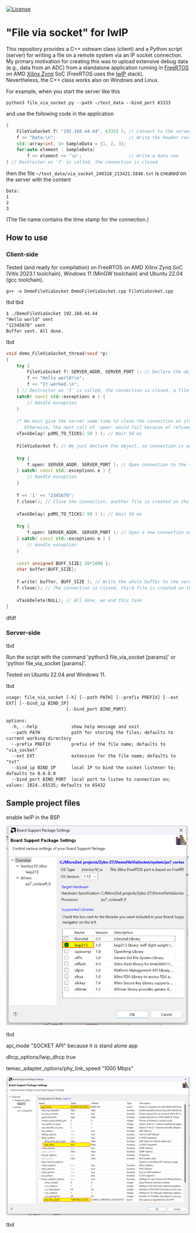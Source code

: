 [![License](https://img.shields.io/badge/License-BSD_2--Clause-orange.svg)](https://opensource.org/licenses/BSD-2-Clause)
# "File via socket" for lwIP
This repository provides a C++ ostream class (client) and a Python script (server) for writing a file on a remote system via an IP socket connection.  
My primary motivation for creating this was to upload extensive debug data (e.g., data from an ADC) from a standalone application running in [FreeRTOS](https://xilinx-wiki.atlassian.net/wiki/spaces/A/pages/18842141/FreeRTOS) on AMD [Xilinx Zynq](https://www.xilinx.com/products/silicon-devices/soc/zynq-7000.html) SoC (FreeRTOS uses the [lwIP](https://savannah.nongnu.org/projects/lwip/) stack).  
Nevertheless, the C++ class works also on Windows and Linux.

For example, when you start the server like this

```
python3 file_via_socket.py --path ~/test_data --bind_port 63333
```

and use the following code in the application

```c++
{
    FileViaSocket f( "192.168.44.44", 63333 ); // Connect to the server
    f << "Data:\n";                            // Write the header row
    std::array<int, 3> SampleData = {1, 2, 3};
    for(auto element : SampleData)
        f << element << '\n';                  // Write a data row
} // Destructor on 'f' is called, the connection is closed
```

then the file `~/test_data/via_socket_240318_213421.5840.txt` is created on the server with the content

```
Data:
1
2
3
```

(The file name contains the time stamp for the connection.)

## How to use

### Client-side

Tested (and ready for compilation) on FreeRTOS on AMD Xilinx Zynq SoC (Vitis 2023.1 toolchain),
Windows 11 (MinGW toolchain) and Ubuntu 22.04 (gcc toolchain).

```
g++ -o DemoFileViaSocket DemoFileViaSocket.cpp FileViaSocket.cpp
```

tbd tbd

```
$ ./DemoFileViaSocket 192.168.44.44
"Hello world" sent
"12345678" sent
Buffer sent. All done.
```

tbd

```c++
void demo_FileViaSocket_thread(void *p)
{
    try {
        FileViaSocket f( SERVER_ADDR, SERVER_PORT ); // Declare the object and open the connection
        f << "Hello world!\n";
        f << "It worked.\n";
    } // Destructor on 'f' is called, the connection is closed, a file is created on the server
    catch( const std::exception& e ) {
		// Handle exception
    }

    /* We must give the server some time to close the connection on its end.
       Otherwise, the next call of 'open' would fail because of refused connection. */
    vTaskDelay( pdMS_TO_TICKS( 50 ) ); // Wait 50 ms

    FileViaSocket f; // We just declare the object, no connection is made

    try {
        f.open( SERVER_ADDR, SERVER_PORT ); // Open connection to the server
    } catch( const std::exception& e ) {
		// Handle exception
    }

    f << '1' << "2345678";
    f.close(); // Close the connection, another file is created on the server

    vTaskDelay( pdMS_TO_TICKS( 50 ) ); // Wait 50 ms

    try {
        f.open( SERVER_ADDR, SERVER_PORT ); // Open a new connection on the same object
    } catch( const std::exception& e ) {
		// Handle exception
    }

    const unsigned BUFF_SIZE{ 26*1000 };
    char buffer[BUFF_SIZE];
    
    f.write( buffer, BUFF_SIZE ); // Write the whole buffer to the server
    f.close(); // The connection is closed, third file is created on the server

    vTaskDelete(NULL); // All done, we end this task
}
```

dfdf

### Server-side

tbd

Run the script with the command 'python3 file_via_socket [params]' or 'python file_via_socket [params]'.

Tested on Ubuntu 22.04 and Windows 11.

tbd

```
usage: file_via_socket [-h] [--path PATH] [--prefix PREFIX] [--ext EXT] [--bind_ip BIND_IP]
                       [--bind_port BIND_PORT]

options:
  -h, --help             show help message and exit
  --path PATH            path for storing the files; defaults to current working directory
  --prefix PREFIX        prefix of the file name; defaults to "via_socket"
  --ext EXT              extension for the file name; defaults to "txt"
  --bind_ip BIND_IP      local IP to bind the socket listener to; defaults to 0.0.0.0
  --bind_port BIND_PORT  local port to listen to connection on; values: 1024..65535; defaults to 65432
```

## Sample project files

enable lwIP in the BSP

[<img src="https://github.com/viktor-nikolov/lwIP-file-via-socket/blob/main/pictures/enable_lwIP.png?raw=true" title="" alt="" width="500">](https://github.com/viktor-nikolov/lwIP-file-via-socket/blob/main/pictures/enable_lwIP.png)

tbd

api_mode "SOCKET API" because it is stand alone app

dhcp_options/lwip_dhcp true

temac_adapter_options/phy_link_speed "1000 Mbps"

[<img src="https://github.com/viktor-nikolov/lwIP-file-via-socket/blob/main/pictures/lwIP_settings.png?raw=true" title="" alt="" width="650">](https://github.com/viktor-nikolov/lwIP-file-via-socket/blob/main/pictures/lwIP_settings.png)

tbd